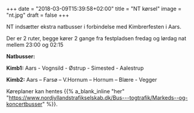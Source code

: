 +++
date = "2018-03-09T15:39:58+02:00"
title = "NT kørsel"
image = "nt.jpg"
draft = false
+++


NT indsætter ekstra natbusser i forbindelse med Kimbrerfesten i Aars. 

Der er 2 ruter, begge kører 2 gange fra festpladsen fredag og lørdag nat mellem 23:00 og 02:15

**Natbusser:**

**Kimb1:**  Aars - Vognsild - Østrup - Simested - Aalestrup

**Kimb2:**  Aars – Farsø – V.Hornum – Hornum – Blære - Vegger


Køreplaner kan hentes {{% a_blank_inline "her" "https://www.nordjyllandstrafikselskab.dk/Bus---togtrafik/Markeds--og-koncertbusser" %}}.

